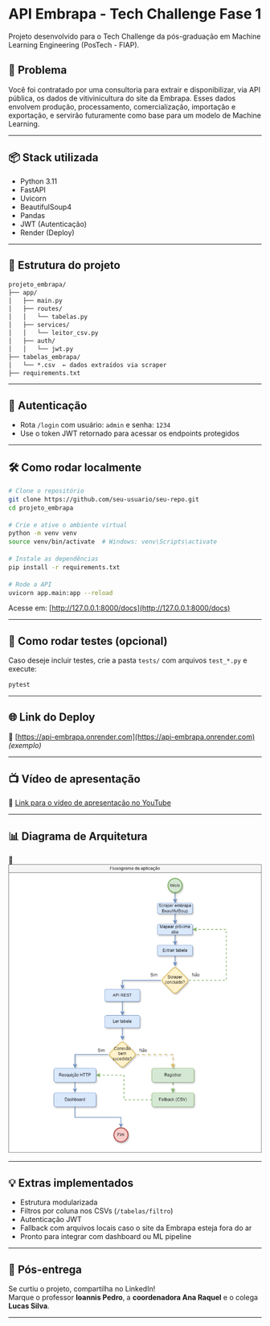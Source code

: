 
# API Embrapa - Tech Challenge Fase 1

Projeto desenvolvido para o Tech Challenge da pós-graduação em Machine Learning Engineering (PosTech - FIAP).

## 🚀 Problema

Você foi contratado por uma consultoria para extrair e disponibilizar, via API pública, os dados de vitivinicultura do site da Embrapa. Esses dados envolvem produção, processamento, comercialização, importação e exportação, e servirão futuramente como base para um modelo de Machine Learning.

---

## 📦 Stack utilizada

- Python 3.11
- FastAPI
- Uvicorn
- BeautifulSoup4
- Pandas
- JWT (Autenticação)
- Render (Deploy)

---

## 📁 Estrutura do projeto

```
projeto_embrapa/
├── app/
│   ├── main.py
│   ├── routes/
│   │   └── tabelas.py
│   ├── services/
│   │   └── leitor_csv.py
│   ├── auth/
│   │   └── jwt.py
├── tabelas_embrapa/
│   └── *.csv  ← dados extraídos via scraper
├── requirements.txt
```

---

## 🔐 Autenticação

- Rota `/login` com usuário: `admin` e senha: `1234`
- Use o token JWT retornado para acessar os endpoints protegidos

---

## 🛠️ Como rodar localmente

```bash
# Clone o repositório
git clone https://github.com/seu-usuario/seu-repo.git
cd projeto_embrapa

# Crie e ative o ambiente virtual
python -m venv venv
source venv/bin/activate  # Windows: venv\Scripts\activate

# Instale as dependências
pip install -r requirements.txt

# Rode a API
uvicorn app.main:app --reload
```

Acesse em: [http://127.0.0.1:8000/docs](http://127.0.0.1:8000/docs)

---

## 🧪 Como rodar testes (opcional)

Caso deseje incluir testes, crie a pasta `tests/` com arquivos `test_*.py` e execute:

```bash
pytest
```

---

## 🌐 Link do Deploy

🔗 [https://api-embrapa.onrender.com](https://api-embrapa.onrender.com) *(exemplo)*

---

## 📺 Vídeo de apresentação

🎥 [Link para o vídeo de apresentação no YouTube](https://youtu.be/seu_video)

---

## 📊 Diagrama de Arquitetura

📎 ![[Link para o diagrama - draw.io, PNG ou PDF](https://seulink.com/diagrama)](https://github.com/Luc45-S1lva/api-embrapa-tech-challenge/blob/1371979e1eeba23794491a0908af77140f156f3c/Fluxograma_Embrapa.drawio.png)

---

## 💡 Extras implementados

- Estrutura modularizada
- Filtros por coluna nos CSVs (`/tabelas/filtro`)
- Autenticação JWT
- Fallback com arquivos locais caso o site da Embrapa esteja fora do ar
- Pronto para integrar com dashboard ou ML pipeline

---

## 📢 Pós-entrega

Se curtiu o projeto, compartilha no LinkedIn!  
Marque o professor **Ioannis Pedro**, a **coordenadora Ana Raquel** e o colega **Lucas Silva**.

---

